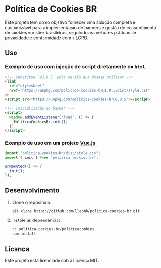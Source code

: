# Política de Cookies BR

Este projeto tem como objetivo fornecer uma solução completa e customizável para a implementação de banners e gestão de consentimento de cookies em sites brasileiros, seguindo as melhores práticas de privacidade e conformidade com a LGPD.

## Uso

### Exemplo de uso com **injeção de script** diretamente no `html`.

```html
<!-- substitua `@1.0.5` pela versão que deseja utilizar -->
<link
  rel="stylesheet"
  href="https://unpkg.com/politica-cookies-br@1.0.5/dist/style.css"
/>
<script src="https://unpkg.com/politica-cookies-br@1.0.5"></script>

<!-- inicialização do banner -->
<script>
  window.addEventListener("load", () => {
    PoliticaCookiesBr.init();
  });
</script>
```

### Exemplo de uso em um projeto [Vue.js](https://github.com/lleonk/politica-cookies-br/tree/main/politicacookies.vue)

```js
import "politica-cookies-br/dist/style.css";
import { init } from "politica-cookies-br";

onMounted(() => {
  init();
});
```

## Desenvolvimento

1. Clone o repositório:
   ```sh
   git clone https://github.com/lleonk/politica-cookies-br.git
   ```
2. Instale as dependências:
   ```sh
   cd politica-cookies-br/politicacookies
   npm install
   ```

## Licença

Este projeto está licenciado sob a Licença MIT.
